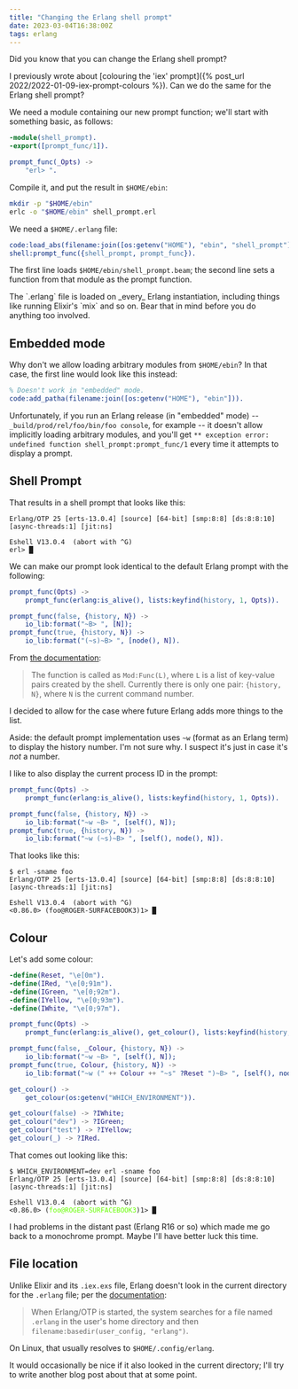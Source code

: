 ```yaml
---
title: "Changing the Erlang shell prompt"
date: 2023-03-04T16:38:00Z
tags: erlang
---
```


Did you know that you can change the Erlang shell prompt?

I previously wrote about [colouring the 'iex' prompt]({% post_url 2022/2022-01-09-iex-prompt-colours %}). Can we do the
same for the Erlang shell prompt?

We need a module containing our new prompt function; we'll start with something basic, as follows:

```erlang
-module(shell_prompt).
-export([prompt_func/1]).

prompt_func(_Opts) ->
    "erl> ".
```

Compile it, and put the result in `$HOME/ebin`:

```sh
mkdir -p "$HOME/ebin"
erlc -o "$HOME/ebin" shell_prompt.erl
```

We need a `$HOME/.erlang` file:

```erlang
code:load_abs(filename:join([os:getenv("HOME"), "ebin", "shell_prompt"])).
shell:prompt_func({shell_prompt, prompt_func}).
```

The first line loads `$HOME/ebin/shell_prompt.beam`; the second line sets a function from that module as the prompt
function.

<div class="callout callout-warning" markdown="span">
The `.erlang` file is loaded on _every_ Erlang instantiation, including things like running Elixir's `mix` and so on.
Bear that in mind before you do anything too involved.
</div>

## Embedded mode

Why don't we allow loading arbitrary modules from `$HOME/ebin`? In that case, the first line would look like this
instead:

```erlang
% Doesn't work in "embedded" mode.
code:add_patha(filename:join([os:getenv("HOME"), "ebin"])).
```

Unfortunately, if you run an Erlang release (in "embedded" mode) -- `_build/prod/rel/foo/bin/foo console`, for example
-- it doesn't allow implicitly loading arbitrary modules, and you'll get `** exception error: undefined function
shell_prompt:prompt_func/1` every time it attempts to display a prompt.

## Shell Prompt

That results in a shell prompt that looks like this:

<pre class="dark"><code>Erlang/OTP 25 [erts-13.0.4] [source] [64-bit] [smp:8:8] [ds:8:8:10] [async-threads:1] [jit:ns]

Eshell V13.0.4  (abort with ^G)
erl&gt; &block;</code></pre>

We can make our prompt look identical to the default Erlang prompt with the following:

```erlang
prompt_func(Opts) ->
    prompt_func(erlang:is_alive(), lists:keyfind(history, 1, Opts)).

prompt_func(false, {history, N}) ->
    io_lib:format("~B> ", [N]);
prompt_func(true, {history, N}) ->
    io_lib:format("(~s)~B> ", [node(), N]).
```

From [the documentation](https://www.erlang.org/doc/man/shell.html#prompting):

> The function is called as `Mod:Func(L)`, where `L` is a list of key-value pairs created by the shell. Currently there
> is only one pair: `{history, N}`, where `N` is the current command number.

I decided to allow for the case where future Erlang adds more things to the list.

Aside: the default prompt implementation uses `~w` (format as an Erlang term) to display the history number. I'm not
sure why. I suspect it's just in case it's _not_ a number.

I like to also display the current process ID in the prompt:

```erlang
prompt_func(Opts) ->
    prompt_func(erlang:is_alive(), lists:keyfind(history, 1, Opts)).

prompt_func(false, {history, N}) ->
    io_lib:format("~w ~B> ", [self(), N]);
prompt_func(true, {history, N}) ->
    io_lib:format("~w (~s)~B> ", [self(), node(), N]).
```

That looks like this:

<pre class="dark"><code>$ erl -sname foo
Erlang/OTP 25 [erts-13.0.4] [source] [64-bit] [smp:8:8] [ds:8:8:10] [async-threads:1] [jit:ns]

Eshell V13.0.4  (abort with ^G)
<0.86.0> (foo@ROGER-SURFACEBOOK3)1&gt; &block;</code></pre>

## Colour

Let's add some colour:

```erlang
-define(Reset, "\e[0m").
-define(IRed, "\e[0;91m").
-define(IGreen, "\e[0;92m").
-define(IYellow, "\e[0;93m").
-define(IWhite, "\e[0;97m").

prompt_func(Opts) ->
    prompt_func(erlang:is_alive(), get_colour(), lists:keyfind(history, 1, Opts)).

prompt_func(false, _Colour, {history, N}) ->
    io_lib:format("~w ~B> ", [self(), N]);
prompt_func(true, Colour, {history, N}) ->
    io_lib:format("~w (" ++ Colour ++ "~s" ?Reset ")~B> ", [self(), node(), N]).

get_colour() ->
    get_colour(os:getenv("WHICH_ENVIRONMENT")).

get_colour(false) -> ?IWhite;
get_colour("dev") -> ?IGreen;
get_colour("test") -> ?IYellow;
get_colour(_) -> ?IRed.
```

That comes out looking like this:

<pre class="dark"><code>$ WHICH_ENVIRONMENT=dev erl -sname foo
Erlang/OTP 25 [erts-13.0.4] [source] [64-bit] [smp:8:8] [ds:8:8:10] [async-threads:1] [jit:ns]

Eshell V13.0.4  (abort with ^G)
<0.86.0> (<span style="color: #6f0">foo@ROGER-SURFACEBOOK3</span>)1&gt; &block;
</code></pre>

I had problems in the distant past (Erlang R16 or so) which made me go back to a monochrome prompt. Maybe I'll have
better luck this time.

## File location

Unlike Elixir and its `.iex.exs` file, Erlang doesn't look in the current directory for the `.erlang` file; per the
[documentation](https://www.erlang.org/doc/man/erl.html#configuration):

> When Erlang/OTP is started, the system searches for a file named `.erlang` in the user's home directory and then
> `filename:basedir(user_config, "erlang")`.

On Linux, that usually resolves to `$HOME/.config/erlang`.

It would occasionally be nice if it also looked in the current directory; I'll try to write another blog post about that
at some point.
